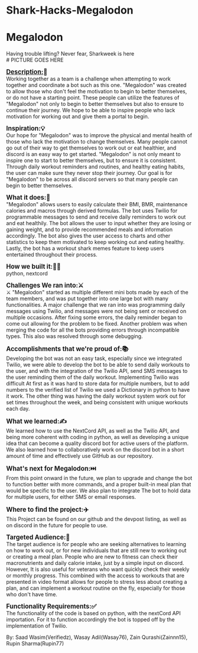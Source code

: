 # Shark-Hacks-Megalodon
<h1>Megalodon</h1>
Having trouble lifting? Never fear, Sharkweek is here
<br/>
# PICTURE GOES HERE  
  
<strong><big><u>Description:</u>📝</big></strong><br/>
Working together as a team is a challenge when attempting to work together and coordinate a bot such as this one. "Megalodon" was created to allow those who don't feel the motivation to begin to better themselves, or do not have a starting point. These people can utilize the features of "Megalodon" not only to begin to better themselves but also to ensure to continue their journey. We hope to be able to inspire people who lack motivation for working out and give them a portal to begin.  

<strong><big>Inspiration:💡</big></strong><br/>
Our hope for "Megalodon" was to improve the physical and mental health of those who lack the motivation to change themselves. Many people cannot go out of their way to get themselves to work out or eat healthier, and discord is an easy way to get started. "Megalodon" is not only meant to inspire one to start to better themselves, but to ensure it is consistent. Through daily workout reminders and routines, and healthy eating habits, the user can make sure they never stop their journey. Our goal is for "Megalodon" to be across all discord servers so that many people can begin to better themselves.


<strong><big>What it does:🤔</big></strong><br/>
"Megalodon" allows users to easily calculate their BMI, BMR, maintenance calories and macros through derived formulas. The bot uses Twilio for programmable messages to send and receive daily reminders to work out and eat healthily. The bot allows the user to input whether they are losing or gaining weight, and to provide recommended meals and information accordingly. The bot also gives the user access to charts and other statistics to keep them motivated to keep working out and eating healthy. Lastly, the bot has a workout shark memes feature to keep users entertained throughout their process.

<strong><big>How we built it:🤷‍♂️</big></strong><br/>
python, nextcord


<strong><big> Challenges We ran into:⚔️</big></strong><br/>⚔
"Megalodon" started as multiple different mini bots made by each of the team members, and was put together into one large bot with many functionalities. A major challenge that we ran into was programming daily messages using Twilio, and messages were not being sent or received on multiple occasions. After fixing some errors, the daily reminder began to come out allowing for the problem to be fixed. Another problem was when merging the code for all the bots providing errors through incompatible types. This also was resolved through some debugging.

<strong><big>Accomplishments that we're proud of:📚</big></strong><br/>
Developing the bot was not an easy task, especially since we integrated Twilio, we were able to develop the bot to be able to send daily workouts to the user, and with the integration of the Twilio API, send SMS messages to the user reminding them of the daily workout. Implementing Twilio was difficult At first as it was hard to store data for multiple numbers, but to add numbers to the verified list of Twilio we used a Dictionary in python to have it work. The other thing was having the daily workout system work out for set times throughout the week, and being consistent with unique workouts each day.


<strong><big>What we learned:✍️</big></strong><br/>
We learned how to use the NextCord API, as well as the Twilio API, and being more coherent with coding in python, as well as developing a unique idea that can become a quality discord bot for active users of the platform. We also learned how to collaboratively work on the discord bot in a short amount of time and effectively use GitHub as our repository. 

<strong><big>What's next for Megalodon:⏭️</big></strong><br/>
From this point onward in the future, we plan to upgrade and change the bot to function better with more commands, and a proper built-in meal plan that would be specific to the user. We also plan to integrate The bot to hold data for multiple users, for either SMS or email responses. 

<strong><big>Where to find the project:✈️</big></strong><br/>
This Project can be found on our github and the devpost listing, as well as on discord in the future for people to use.

<strong><big>Targeted Audience:👥</big></strong><br/>
The target audience is for people who are seeking alternatives to learning on how to work out,  or for new individuals that are still new to working out or creating a meal plan. People who are new to fitness can check their macronutrients and daily calorie intake, just by a simple input on discord. However, It is also useful for veterans who want quickly check their weekly or monthly progress. This combined with the access to workouts that are presented in video format allows for people to stress less about creating a plan, and can implement a workout routine on the fly, especially for those who don't have time. 

<strong><big>Functionality Requirements:✅</big></strong><br/>
The functionality of the code is based on python, with the nextCord API importation. For it to function accordingly the bot is topped off by the implementation of Twilio. 
  
By: 
Saad Wasim(Verifiedz), Wasay Adil(Wasay76), Zain Qurashi(Zainnn15), Rupin Sharma(Rupin77)
